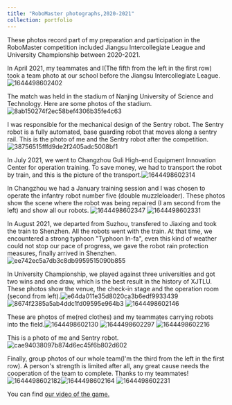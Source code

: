 ```yaml
---
title: "RoboMaster photographs,2020-2021"
collection: portfolio
---
```


These photos record part of my preparation and participation in the RoboMaster competition included Jiangsu Intercollegiate League and University Championship between 2020-2021.

In April 2021, my teammates and I(The fifth from the left in the first row) took a team photo at our school before the Jiangsu Intercollegiate League.![1644498602402](https://user-images.githubusercontent.com/98693538/153559865-5eebd781-1a4a-4147-9f59-b6824c3ef072.png)

The match was held in the stadium of Nanjing University of Science and Technology. Here are some photos of the stadium.![8ab150274f2ec58bef4306b35fe4c63](https://user-images.githubusercontent.com/98693538/153560444-2ec11c41-eac6-4eb2-b368-669b5f57ad3e.jpg)

I was responsible for the mechanical design of the Sentry robot. The Sentry robot is a fully automated, base guarding robot that moves along a sentry rail. This is the photo of me and the Sentry robot after the competition.![38756515fffd9de2f2405adc5008bf1](https://user-images.githubusercontent.com/98693538/153561178-ac9c913d-bd04-4b1d-acac-90018dc4298c.jpg)

In July 2021, we went to Changzhou Guli High-end Equipment Innovation Center for operation training. To save money, we had to transport the robot by train, and this is the picture of the transport.![1644498602314](https://user-images.githubusercontent.com/98693538/153561709-284f862e-cb00-4b40-aa24-12116ca6e9e6.jpg)

In Changzhou we had a January training session and I was chosen to operate the infantry robot number five (double muzzleloader). These photos show the scene where the robot was being repaired (I am second from the left) and show all our robots. ![1644498602347](https://user-images.githubusercontent.com/98693538/153562423-70e7430f-612c-4d61-8e75-18f33aed8a2e.jpg)
![1644498602331](https://user-images.githubusercontent.com/98693538/153562462-9b591f2b-63d4-45cd-a27e-36939ee14793.jpg)

In August 2021, we departed from Suzhou, transfered to Jiaxing and took the train to Shenzhen. All the robots went with the train. At that time, we encountered a strong typhoon "Typhoon In-fa", even this kind of weather could not stop our pace of progress, we gave the robot rain protection measures, finally arrived in Shenzhen.![ee742ec5a7db3c8db9959515090b855](https://user-images.githubusercontent.com/98693538/153565469-5a9bda7f-7573-4066-81dc-79481cf198df.jpg)

In University Championship, we played against three universities and got two wins and one draw, which is the best result in the history of XJTLU. These photos show the venue, the check-in stage and the operation room (second from left).![e64da011e35d8020ca3b6edf9933439](https://user-images.githubusercontent.com/98693538/153564929-482915bf-791a-4c61-af95-bea62c0ea589.jpg)![8674f2385a5ab4ddc1fd09595e964b3](https://user-images.githubusercontent.com/98693538/153564885-d49275c4-d2a2-4f65-85fe-0e662f11e802.jpg)
![1644498602146](https://user-images.githubusercontent.com/98693538/153564892-3a984b03-35cd-463a-852d-88fbe5ba7519.jpg)

These are photos of me(red clothes) and my teammates carrying robots into the field.![1644498602130](https://user-images.githubusercontent.com/98693538/153565767-dde1efcd-e27a-458f-809b-2b38c2f461c6.jpg)
![1644498602297](https://user-images.githubusercontent.com/98693538/153564915-8dfeefdf-5969-40fd-b951-b696387ec25d.jpeg)
![1644498602216](https://user-images.githubusercontent.com/98693538/153564914-a323f7a8-e0b9-413d-b79c-cc97c55d7b9c.jpeg)

This is a photo of me and Sentry robot.
![cae94038097b874d6ec45f6b802d602](https://user-images.githubusercontent.com/98693538/153564928-54743424-3164-4264-85f3-81bffe3889e8.jpg)

Finally, group photos of our whole team(I'm the third from the left in the first row). A person's strength is limited after all, any great cause needs the cooperation of the team to complete. Thanks to my teammates!![1644498602182](https://user-images.githubusercontent.com/98693538/153566246-8c6e6951-b0f5-4e43-b9e8-d7d2ca0b8cb0.jpg)![1644498602164](https://user-images.githubusercontent.com/98693538/153566212-b01b7cff-62eb-4b07-997b-d3a5bccbdc6c.jpg)
![1644498602231](https://user-images.githubusercontent.com/98693538/153566274-2d05a464-5fef-4041-8606-d15640ed8ffd.jpg)

You can find [our video of the game.](https://www.bilibili.com/video/BV15g411j7SR?p=2)
